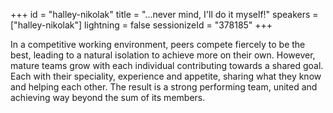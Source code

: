 +++
id = "halley-nikolak"
title = "...never mind, I'll do it myself!"
speakers = ["halley-nikolak"]
lightning = false
sessionizeId = "378185"
+++

In a competitive working environment, peers compete fiercely to be the best, leading to a natural isolation to achieve more on their own. However, mature teams grow with each individual contributing towards a shared goal. Each with their speciality, experience and appetite, sharing what they know and helping each other. The result is a strong performing team, united and achieving way beyond the sum of its members.